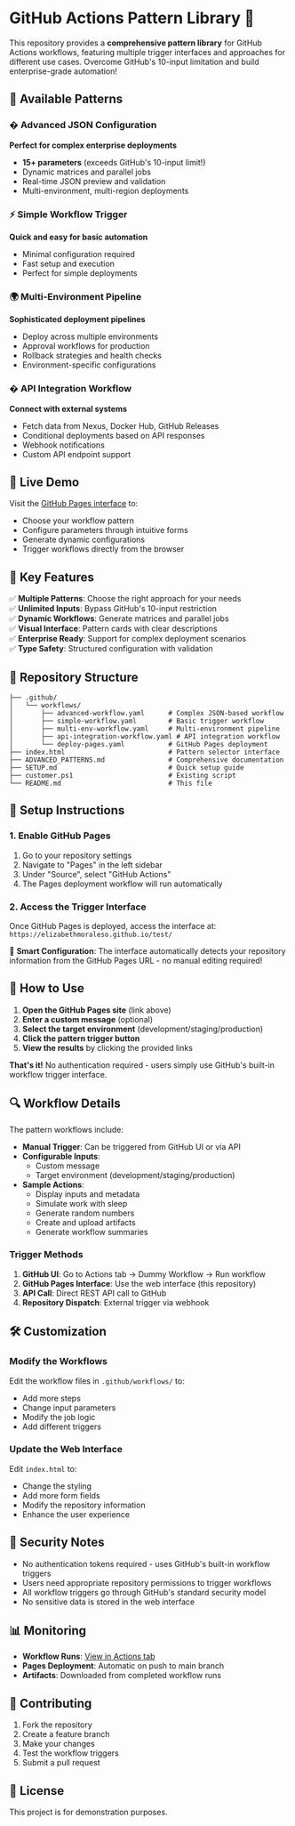 # GitHub Actions Pattern Library 🚀

This repository provides a **comprehensive pattern library** for GitHub Actions workflows, featuring multiple trigger interfaces and approaches for different use cases. Overcome GitHub's 10-input limitation and build enterprise-grade automation!

## 🎯 Available Patterns

### � Advanced JSON Configuration

**Perfect for complex enterprise deployments**

- **15+ parameters** (exceeds GitHub's 10-input limit!)
- Dynamic matrices and parallel jobs
- Real-time JSON preview and validation
- Multi-environment, multi-region deployments

### ⚡ Simple Workflow Trigger

**Quick and easy for basic automation**

- Minimal configuration required
- Fast setup and execution
- Perfect for simple deployments

### 🌍 Multi-Environment Pipeline

**Sophisticated deployment pipelines**

- Deploy across multiple environments
- Approval workflows for production
- Rollback strategies and health checks
- Environment-specific configurations

### � API Integration Workflow

**Connect with external systems**

- Fetch data from Nexus, Docker Hub, GitHub Releases
- Conditional deployments based on API responses
- Webhook notifications
- Custom API endpoint support

## 🚀 Live Demo

Visit the [GitHub Pages interface](https://elizabethmoraleso.github.io/test/) to:

- Choose your workflow pattern
- Configure parameters through intuitive forms
- Generate dynamic configurations
- Trigger workflows directly from the browser

## 🔧 Key Features

✅ **Multiple Patterns**: Choose the right approach for your needs  
✅ **Unlimited Inputs**: Bypass GitHub's 10-input restriction  
✅ **Dynamic Workflows**: Generate matrices and parallel jobs  
✅ **Visual Interface**: Pattern cards with clear descriptions  
✅ **Enterprise Ready**: Support for complex deployment scenarios  
✅ **Type Safety**: Structured configuration with validation

## 📁 Repository Structure

```
├── .github/
│   └── workflows/
│       ├── advanced-workflow.yaml      # Complex JSON-based workflow
│       ├── simple-workflow.yaml        # Basic trigger workflow
│       ├── multi-env-workflow.yaml     # Multi-environment pipeline
│       ├── api-integration-workflow.yaml # API integration workflow
│       └── deploy-pages.yaml           # GitHub Pages deployment
├── index.html                          # Pattern selector interface
├── ADVANCED_PATTERNS.md                # Comprehensive documentation
├── SETUP.md                            # Quick setup guide
├── customer.ps1                        # Existing script
└── README.md                           # This file
```

## 🔧 Setup Instructions

### 1. Enable GitHub Pages

1. Go to your repository settings
2. Navigate to "Pages" in the left sidebar
3. Under "Source", select "GitHub Actions"
4. The Pages deployment workflow will run automatically

### 2. Access the Trigger Interface

Once GitHub Pages is deployed, access the interface at:
`https://elizabethmoraleso.github.io/test/`

🎯 **Smart Configuration**: The interface automatically detects your repository information from the GitHub Pages URL - no manual editing required!

## 🎯 How to Use

1. **Open the GitHub Pages site** (link above)
2. **Enter a custom message** (optional)
3. **Select the target environment** (development/staging/production)
4. **Click the pattern trigger button**
5. **View the results** by clicking the provided links

**That's it!** No authentication required - users simply use GitHub's built-in workflow trigger interface.

## 🔍 Workflow Details

The pattern workflows include:

- **Manual Trigger**: Can be triggered from GitHub UI or via API
- **Configurable Inputs**:
  - Custom message
  - Target environment (development/staging/production)
- **Sample Actions**:
  - Display inputs and metadata
  - Simulate work with sleep
  - Generate random numbers
  - Create and upload artifacts
  - Generate workflow summaries

### Trigger Methods

1. **GitHub UI**: Go to Actions tab → Dummy Workflow → Run workflow
2. **GitHub Pages Interface**: Use the web interface (this repository)
3. **API Call**: Direct REST API call to GitHub
4. **Repository Dispatch**: External trigger via webhook

## 🛠️ Customization

### Modify the Workflows

Edit the workflow files in `.github/workflows/` to:

- Add more steps
- Change input parameters
- Modify the job logic
- Add different triggers

### Update the Web Interface

Edit `index.html` to:

- Change the styling
- Add more form fields
- Modify the repository information
- Enhance the user experience

## 🔐 Security Notes

- No authentication tokens required - uses GitHub's built-in workflow triggers
- Users need appropriate repository permissions to trigger workflows
- All workflow triggers go through GitHub's standard security model
- No sensitive data is stored in the web interface

## 📊 Monitoring

- **Workflow Runs**: [View in Actions tab](https://github.com/ElizabethMoralesO/test/actions)
- **Pages Deployment**: Automatic on push to main branch
- **Artifacts**: Downloaded from completed workflow runs

## 🤝 Contributing

1. Fork the repository
2. Create a feature branch
3. Make your changes
4. Test the workflow triggers
5. Submit a pull request

## 📝 License

This project is for demonstration purposes.
